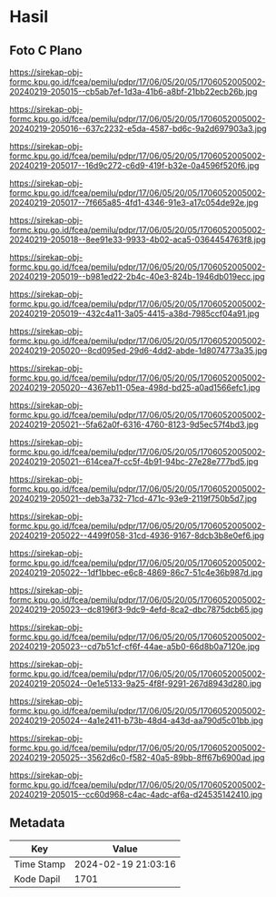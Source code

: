 # Hasil

## Foto C Plano

https://sirekap-obj-formc.kpu.go.id/fcea/pemilu/pdpr/17/06/05/20/05/1706052005002-20240219-205015--cb5ab7ef-1d3a-41b6-a8bf-21bb22ecb26b.jpg

https://sirekap-obj-formc.kpu.go.id/fcea/pemilu/pdpr/17/06/05/20/05/1706052005002-20240219-205016--637c2232-e5da-4587-bd6c-9a2d697903a3.jpg

https://sirekap-obj-formc.kpu.go.id/fcea/pemilu/pdpr/17/06/05/20/05/1706052005002-20240219-205017--16d9c272-c6d9-419f-b32e-0a4596f520f6.jpg

https://sirekap-obj-formc.kpu.go.id/fcea/pemilu/pdpr/17/06/05/20/05/1706052005002-20240219-205017--7f665a85-4fd1-4346-91e3-a17c054de92e.jpg

https://sirekap-obj-formc.kpu.go.id/fcea/pemilu/pdpr/17/06/05/20/05/1706052005002-20240219-205018--8ee91e33-9933-4b02-aca5-0364454763f8.jpg

https://sirekap-obj-formc.kpu.go.id/fcea/pemilu/pdpr/17/06/05/20/05/1706052005002-20240219-205019--b981ed22-2b4c-40e3-824b-1946db019ecc.jpg

https://sirekap-obj-formc.kpu.go.id/fcea/pemilu/pdpr/17/06/05/20/05/1706052005002-20240219-205019--432c4a11-3a05-4415-a38d-7985ccf04a91.jpg

https://sirekap-obj-formc.kpu.go.id/fcea/pemilu/pdpr/17/06/05/20/05/1706052005002-20240219-205020--8cd095ed-29d6-4dd2-abde-1d8074773a35.jpg

https://sirekap-obj-formc.kpu.go.id/fcea/pemilu/pdpr/17/06/05/20/05/1706052005002-20240219-205020--4367eb11-05ea-498d-bd25-a0ad1566efc1.jpg

https://sirekap-obj-formc.kpu.go.id/fcea/pemilu/pdpr/17/06/05/20/05/1706052005002-20240219-205021--5fa62a0f-6316-4760-8123-9d5ec57f4bd3.jpg

https://sirekap-obj-formc.kpu.go.id/fcea/pemilu/pdpr/17/06/05/20/05/1706052005002-20240219-205021--614cea7f-cc5f-4b91-94bc-27e28e777bd5.jpg

https://sirekap-obj-formc.kpu.go.id/fcea/pemilu/pdpr/17/06/05/20/05/1706052005002-20240219-205021--deb3a732-71cd-471c-93e9-2119f750b5d7.jpg

https://sirekap-obj-formc.kpu.go.id/fcea/pemilu/pdpr/17/06/05/20/05/1706052005002-20240219-205022--4499f058-31cd-4936-9167-8dcb3b8e0ef6.jpg

https://sirekap-obj-formc.kpu.go.id/fcea/pemilu/pdpr/17/06/05/20/05/1706052005002-20240219-205022--1df1bbec-e6c8-4869-86c7-51c4e36b987d.jpg

https://sirekap-obj-formc.kpu.go.id/fcea/pemilu/pdpr/17/06/05/20/05/1706052005002-20240219-205023--dc8196f3-9dc9-4efd-8ca2-dbc7875dcb65.jpg

https://sirekap-obj-formc.kpu.go.id/fcea/pemilu/pdpr/17/06/05/20/05/1706052005002-20240219-205023--cd7b51cf-cf6f-44ae-a5b0-66d8b0a7120e.jpg

https://sirekap-obj-formc.kpu.go.id/fcea/pemilu/pdpr/17/06/05/20/05/1706052005002-20240219-205024--0e1e5133-9a25-4f8f-9291-267d8943d280.jpg

https://sirekap-obj-formc.kpu.go.id/fcea/pemilu/pdpr/17/06/05/20/05/1706052005002-20240219-205024--4a1e2411-b73b-48d4-a43d-aa790d5c01bb.jpg

https://sirekap-obj-formc.kpu.go.id/fcea/pemilu/pdpr/17/06/05/20/05/1706052005002-20240219-205025--3562d6c0-f582-40a5-89bb-8ff67b6900ad.jpg

https://sirekap-obj-formc.kpu.go.id/fcea/pemilu/pdpr/17/06/05/20/05/1706052005002-20240219-205015--cc60d968-c4ac-4adc-af6a-d24535142410.jpg


## Metadata

| Key        | Value               |
| ---------- | ------------------- |
| Time Stamp | 2024-02-19 21:03:16 |
| Kode Dapil | 1701                |



